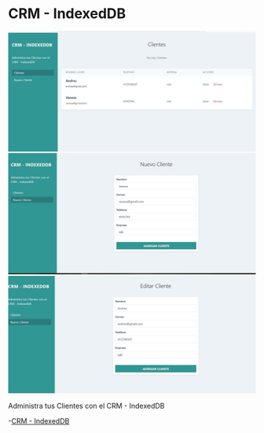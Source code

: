 # CRM - IndexedDB

![crm ](./img/listado.jpg)
![crm ](./img/nuevo.jpg)
![crm ](./img/editar-cliente.jpg)

Administra tus Clientes con el CRM - IndexedDB

-[CRM - IndexedDB ](https://jhonpe.github.io/crmindexeddb)